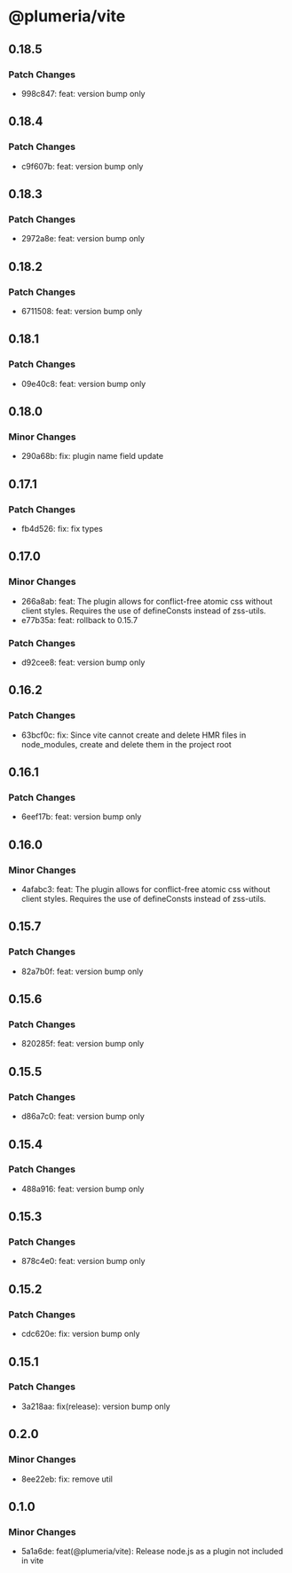 # @plumeria/vite

## 0.18.5

### Patch Changes

- 998c847: feat: version bump only

## 0.18.4

### Patch Changes

- c9f607b: feat: version bump only

## 0.18.3

### Patch Changes

- 2972a8e: feat: version bump only

## 0.18.2

### Patch Changes

- 6711508: feat: version bump only

## 0.18.1

### Patch Changes

- 09e40c8: feat: version bump only

## 0.18.0

### Minor Changes

- 290a68b: fix: plugin name field update

## 0.17.1

### Patch Changes

- fb4d526: fix: fix types

## 0.17.0

### Minor Changes

- 266a8ab: feat: The plugin allows for conflict-free atomic css without client styles. Requires the use of defineConsts instead of zss-utils.
- e77b35a: feat: rollback to 0.15.7

### Patch Changes

- d92cee8: feat: version bump only

## 0.16.2

### Patch Changes

- 63bcf0c: fix: Since vite cannot create and delete HMR files in node_modules, create and delete them in the project root

## 0.16.1

### Patch Changes

- 6eef17b: feat: version bump only

## 0.16.0

### Minor Changes

- 4afabc3: feat: The plugin allows for conflict-free atomic css without client styles. Requires the use of defineConsts instead of zss-utils.

## 0.15.7

### Patch Changes

- 82a7b0f: feat: version bump only

## 0.15.6

### Patch Changes

- 820285f: feat: version bump only

## 0.15.5

### Patch Changes

- d86a7c0: feat: version bump only

## 0.15.4

### Patch Changes

- 488a916: feat: version bump only

## 0.15.3

### Patch Changes

- 878c4e0: feat: version bump only

## 0.15.2

### Patch Changes

- cdc620e: fix: version bump only

## 0.15.1

### Patch Changes

- 3a218aa: fix(release): version bump only

## 0.2.0

### Minor Changes

- 8ee22eb: fix: remove util

## 0.1.0

### Minor Changes

- 5a1a6de: feat(@plumeria/vite): Release node.js as a plugin not included in vite

